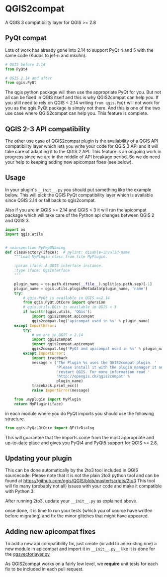 QGIS2compat
===========

A QGIS 3 compatibility layer for QGIS >= 2.8

PyQt compat
-----------
Lots of work has already gone into 2.14 to support PyQt 4 and 5 with the same 
code (Kudos to jef-n and mkuhn).

```Python
# QGIS before 2.14
from PyQt4

# QGIS 2.14 and after
from qgis.PyQt
```

The qgis python package will then use the appropriate PyQt for you. But not all
can be fixed in QGIS itself and this is why QGIS2compat can help you.
If you still need to rely on QGIS < 2.14 writing `from qgis.PyQt` will not work 
for you as the qgis.PyQt package is simply not there. And this is one of the two
use case where QGIS2compat can help you. This feature is complete.

QGIS 2-3 API compatibility
--------------------------------------
The other use case of QGIS2compat plugin is the availability of a QGIS API 
compatibility layer which lets you write your code for QGIS 3 API and it will 
take care of adapting it to the QGIS 2 API. This feature is an ongoing work in 
progress since we are in the middle of API breakage period. So we do need your 
help to keeping adding new apicompat fixes (see below).

Usage
-----
In your plugin's `__init__.py` you should put something like the example 
below. This will pick the QGIS PyQt compatibility layer which is 
available since QGIS 2.14 or fall back to qgis2compat. 

Also if you are in QGIS >= 2.14 and QGIS < 3 it will run the apicompat 
package which will take care of the Python api changes between QGIS 2 
and QGIS 3.

```Python
import os
import qgis.utils


# noinspection PyPep8Naming
def classFactory(iface):  # pylint: disable=invalid-name
    """Load MyPlugin class from file MyPlugin.

    :param iface: A QGIS interface instance.
    :type iface: QgsInterface
    """

    plugin_name = os.path.dirname(__file__).split(os.path.sep)[-1]
    plugin_name = qgis.utils.pluginMetadata(plugin_name, 'name')
    try:
        # qgis.PyQt is available in QGIS >=2.14
        from qgis.PyQt.QtCore import qVersion
        # qgis.utils.QGis is available in QGIS < 3
        if hasattr(qgis.utils, 'QGis'):
            import qgis2compat.apicompat
            qgis2compat.log('apicompat used in %s' % plugin_name)
    except ImportError:
        try:
            # we are in QGIS < 2.14
            import qgis2compat
            import qgis2compat.apicompat
            qgis2compat.log('PyQt and apicompat used in %s' % plugin_name)
        except ImportError:
            import traceback
            message = ('The Plugin %s uses the QGIS2compat plugin. '
                       'Please install it with the plugin manager it and '
                       'restart QGIS. For more information read '
                       'http://opengis.ch/qgis2compat' %
                       plugin_name)
            traceback.print_exc()
            raise ImportError(message)

    from .myplugin import MyPlugin
    return MyPlugin(iface)
```

in each module where you do PyQt imports you should use the following
structure. 

```Python
from qgis.PyQt.QtCore import QFileDialog
```

This will guarantee that the imports come from the most appropriate and 
up-to-date place and gives you PyQt4 and PyQt5 support for QGIS >= 2.8.


Updating your plugin
--------------------
This can be done automatically by the 2to3 tool included in QGIS sourcecode. 
Please note that it is not the plain 2to3 python tool and can be found
at https://github.com/qgis/QGIS/blob/master/scripts/2to3
This tool will fix many (probably not all) issues with your code and make it 
compatible with Python 3.

After running 2to3, update your `__init__.py` as explained above.

once done, it is time to run your tests (which you of course have written
before migrating) and fix the minor glitches that might have appeared.


Adding new apicompat fixes
--------------------------
To add a new api compatibility fix, just create (or add to an existing one) a
new module in apicompat and import it in `__init__.py__` like it is done for 
the [qgsvectorlayer.py](apicompat/qgsvectorlayer.py)

As QGIS2compat works on a fairly low level, we __require__ unit tests for each
fix to be included in each pull request.